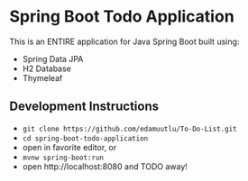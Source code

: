 # Spring Boot Todo Application

This is an ENTIRE application for Java Spring Boot
built using:
- Spring Data JPA
- H2 Database
- Thymeleaf

## Development Instructions

- `git clone https://github.com/edamuutlu/To-Do-List.git`
- `cd spring-boot-todo-application`
- open in favorite editor, or
- `mvnw spring-boot:run`
- open http://localhost:8080 and TODO away!


